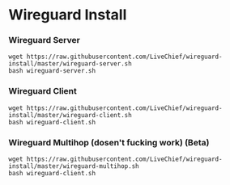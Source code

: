 # Wireguard Install

### Wireguard Server
```
wget https://raw.githubusercontent.com/LiveChief/wireguard-install/master/wireguard-server.sh
bash wireguard-server.sh
```
### Wireguard Client
```
wget https://raw.githubusercontent.com/LiveChief/wireguard-install/master/wireguard-client.sh
bash wireguard-client.sh
```
### Wireguard Multihop (dosen't fucking work) (Beta)
```
wget https://raw.githubusercontent.com/LiveChief/wireguard-install/master/wireguard-multihop.sh
bash wireguard-client.sh
```
